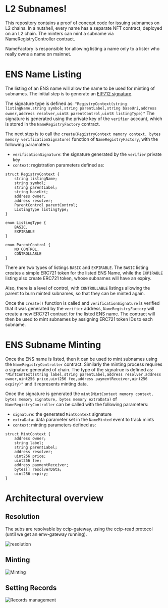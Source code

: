 # L2 Subnames!

This repository contains a proof of concept code for issuing subnames on L2 chains.
In a nutshell, every name has a separate NFT contract, deployed on an L2 chain. The minters can mint a subname via NameRegistryController contract.

NameFactory is responsible for allowing listing a name only to a lister who really owns a name on mainnet.

# ENS Name Listing

The listing of an ENS name will allow the name to be used for minting of subnames. The initial step is to generate an [EIP712 signature](https://eips.ethereum.org/EIPS/eip-712).

The signature type is defined as:
`"RegistryContext(string listingName,string symbol,string parentLabel,string baseUri,address owner,address resolver,uint8 parentControl,uint8 listingType)"`
The signature is generated using the private key of the `verifier` account, which is stored in the `NameRegistryFactory` contract.

The next step is to call the `create(RegistryContext memory context, bytes memory verificationSignature)` function of `NameRegistryFactory`, with the following paramaters:

- `verificationSignature`: the signature generated by the `verifier` private key
- `context`: registration parameters defined as:

```
struct RegistryContext {
    string listingName;
    string symbol;
    string parentLabel;
    string baseUri;
    address owner;
    address resolver;
    ParentControl parentControl;
    ListingType listingType;
}

enum ListingType {
    BASIC,
    EXPIRABLE
}

enum ParentControl {
    NO_CONTROL,
    CONTROLLABLE
}
```

There are two types of listings `BASIC` and `EXPIRABLE`. The `BASIC` listing creates a simple ERC721 token for the listed ENS Name, while the `EXPIRABLE` listing also create ERC721 token, whose subnames will have an expiry.

Also, there is a level of control, with `CONTROLLABLE` listings allowing the parent to burn minted subnames, so that they can be minted again.

Once the `create()` function is called and `verificationSignature` is verified that it was generated by the `verifier` address, `NameRegistryFactory` will create a new ERC721 contract for the listed ENS name. The contract will then be used to mint subnames by assigning ERC721 token IDs to each subname.

# ENS Subname Minting

Once the ENS name is listed, then it can be used to mint subnames using the `NameRegistryController` contract. Similarly the minting process requires a signature generated of chain. The type of the signatrue is defined as:
`"MintContext(string label,string parentLabel,address resolver,address owner,uint256 price,uint256 fee,address paymentReceiver,uint256 expiry)"` and it represents minting data.

Once the signature is generated the `mint(MintContext memory context, bytes memory signature, bytes memory extraData)` of `NameRegistryController` can be called with the following parameters:

- `signature`: the generated `MintContext` signature
- `extraData`: data parameter set in the `NameMinted` event to track mints
- `context`: minting parameters defined as:

```
struct MintContext {
    address owner;
    string label;
    string parentLabel;
    address resolver;
    uint256 price;
    uint256 fee;
    address paymentReceiver;
    bytes[] resolverData;
    uint256 expiry;
}
```

# Architectural overview

## Resolution

The subs are resolvable by ccip-gateway, using the ccip-read protocol (until we get an emv-gateway running).

![resolution](https://namespace.fra1.cdn.digitaloceanspaces.com/misc/Resolution.png)

## Minting

![Minting](https://namespace.fra1.cdn.digitaloceanspaces.com/misc/Minting.png)

## Setting Records

![Records management](https://namespace.fra1.cdn.digitaloceanspaces.com/misc/Setting-Records.png)
